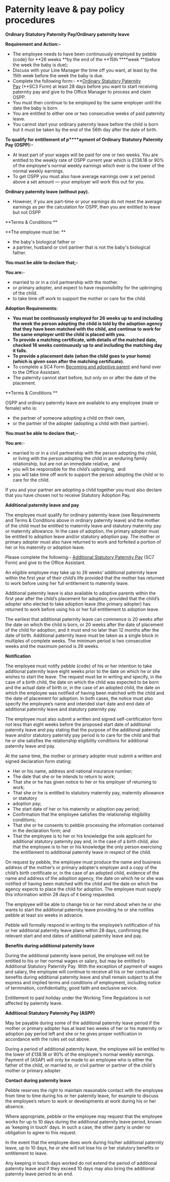 # Paternity leave & pay policy procedures

**Ordinary Statutory Paternity Pay/Ordinary paternity leave**

**Requirement and Action:-**

- The employee needs to have been continuously employed by pebble {code} for **26 weeks **by the end of the **15th ****week **(before the week the baby is due); 
- Discuss with your Line Manager the time off you want, at least by the 15th week before the week the baby is due. 
- Complete the following form:- **[Ordinary Statutory Paternity Pay](http://www.google.com/url?q=http%3A%2F%2Fwww.hmrc.gov.uk%2Fforms%2Fsc3.pdf&sa=D&sntz=1&usg=AFrqEzebuBg4QU8wNwUJBLeD0Zt1ojD3jQ) (**SC3 Form) at least 28 days before you want to start receiving paternity pay and give to the Office Manager to process and claim OSPP.
- You must then continue to be employed by the same employer until the date the baby is born. 
- You are entitled to either one or two consecutive weeks of paid paternity leave. 
- You cannot start your ordinary paternity leave before the child is born but it must be taken by the end of the 56th day after the date of birth.

**To qualify for entitlement of p****ayment of Ordinary Statutory Paternity Pay (OSPP):-**

- At least part of your wages will be paid for one or two weeks. You are entitled to the weekly rate of OSPP current year which is £138.18 or 90% of the employee's normal weekly earnings which ever is the lower of the normal weekly earnings. 
- To get OSPP you must also have average earnings over a set period above a set amount — your employer will work this out for you.

**Ordinary paternity leave (without pay).**

- However, if you are part-time or your earnings do not meet the average earnings as per the calculation for OSPP, then you are entitled to leave but not OSPP

**Terms & Conditions **

**The employee must be: **

- the baby's biological father or
- a partner, husband or civil partner that is not the baby's biological father.

**You must be able to declare that;-**

**You are:**-

- married to or in a civil partnership with the mother.
- or primary adopter, and expect to have responsibility for the upbringing of the child. 
- to take time off work to support the mother or care for the child.

**Adoption Requirements:**

- **You must be continuously employed for 26 weeks up to and including the week the person adopting the child is told by the adoption agency that they have been matched with the child, and continue to work for the same employer until the child is placed with you.**
- **To provide a matching certificate, with details of the matched date, checked 16 weeks continuously up to and including the matching day it falls.**
- **To provide a placement date (when the child goes to your home) (which is given soon after the matching certificate).**
- To complete a SC4 Form [Becoming and adoptive parent](http://www.google.com/url?q=http%3A%2F%2Fwww.hmrc.gov.uk%2Fforms%2Fsc4.pdf&sa=D&sntz=1&usg=AFrqEzeVhTLPOl9f1xWPcGqf_6-VzqFqiw) and hand over to the Office Assistant.
- The paternity cannot start before, but only on or after the date of the placement.  

**Terms & Conditions **

OSPP and ordinary paternity leave are available to any employee (male or female) who is:

- the partner of someone adopting a child on their own, 
- or the partner of the adopter (adopting a child with their partner). 

**You must be able to declare that;-**

**You are:**- 

- married to or in a civil partnership with the person adopting the child, or living with the person adopting the child in an enduring family relationship, but are not an immediate relative,  and 
- you will be responsible for the child’s upbringing,  and 
- you will take time off work to support the person adopting the child or to care for the child. 

If you and your partner are adopting a child together you must also declare that you have chosen not to receive Statutory Adoption Pay.

**Additional paternity leave and pay**

The employee must qualify for ordinary paternity leave (see Requirements and Terms & Conditions above in ordinary paternity leave) and the mother of the child must be entitled to maternity leave and statutory maternity pay or maternity allowance. In the case of adoption, the primary adopter must be entitled to adoption leave and/or statutory adoption pay. The mother or primary adopter must also have returned to work and forfeited a portion of her or his maternity or adoption leave. 

Please complete the following:- [Additional Statutory Paternity Pay](http://www.google.com/url?q=http%3A%2F%2Fwww.hmrc.gov.uk%2Fforms%2Fsc7.pdf&sa=D&sntz=1&usg=AFrqEzfwp_b97BfTKTHaR3xdzrDuRaK5jQ) (SC7 Form) and give to the Office Assistant.

An eligible employee may take up to 26 weeks’ additional paternity leave within the first year of their child’s life provided that the mother has returned to work before using her full entitlement to maternity leave.

Additional paternity leave is also available to adoptive parents within the first year after the child’s placement for adoption, provided that the child’s adopter who elected to take adoption leave (the primary adopter) has returned to work before using his or her full entitlement to adoption leave.

The earliest that additional paternity leave can commence is 20 weeks after the date on which the child is born, or 20 weeks after the date of placement of the child for adoption, and it must end no later than 12 months after the date of birth. Additional paternity leave must be taken as a single block in multiples of complete weeks. The minimum period is two consecutive weeks and the maximum period is 26 weeks.

**Notification**

The employee must notify pebble {code} of his or her intention to take additional paternity leave eight weeks prior to the date on which he or she wishes to start the leave. The request must be in writing and specify, in the case of a birth child, the date on which the child was expected to be born and the actual date of birth or, in the case of an adopted child, the date on which the employee was notified of having been matched with the child and the date of placement for adoption. In both cases, the notice must also specify the employee’s name and intended start date and end date of additional paternity leave and statutory paternity pay.

The employee must also submit a written and signed self-certification form not less than eight weeks before the proposed start date of additional paternity leave and pay stating that the purpose of the additional paternity leave and/or statutory paternity pay period is to care for the child and that he or she satisfies the relationship eligibility conditions for additional paternity leave and pay.

At the same time, the mother or primary adopter must submit a written and signed declaration form stating:

- Her or his name, address and national insurance number; 
- The date that she or he intends to return to work; 
- That she or he has given notice to her or his employer of returning to work; 
- That she or he is entitled to statutory maternity pay, maternity allowance or statutory
- adoption pay; 
- The start date of her or his maternity or adoption pay period; 
- Confirmation that the employee satisfies the relationship eligibility conditions; 
- That she or he consents to pebble processing the information contained in the declaration form; and 
- That the employee is to her or his knowledge the sole applicant for additional statutory paternity pay and, in the case of a birth child, also that the employee is to her or his knowledge the only person exercising the entitlement to additional paternity leave in respect of the child.

On request by pebble, the employee must produce the name and business address of the mother’s or primary adopter’s employer and a copy of the child’s birth certificate or, in the case of an adopted child, evidence of the name and address of the adoption agency, the date on which he or she was notified of having been matched with the child and the date on which the agency expects to place the child for adoption. The employee must supply this information within 28 days of it being requested.

The employee will be able to change his or her mind about when he or she wants to start the additional paternity leave providing he or she notifies pebble at least six weeks in advance.

Pebble will formally respond in writing to the employee’s notification of his or her additional paternity leave plans within 28 days, confirming the relevant start and end dates of additional paternity leave and pay.

**Benefits during additional paternity leave**

During the additional paternity leave period, the employee will not be entitled to his or her normal wages or salary, but may be entitled to Additional Statutory Paternity Pay. With the exception of payment of wages and salary, the employee will continue to receive all his or her contractual benefits during additional paternity leave and shall remain subject to all the express and implied terms and conditions of employment, including notice of termination, confidentiality, good faith and exclusive service.

Entitlement to paid holiday under the Working Time Regulations is not affected by paternity leave.

**Additional Statutory Paternity Pay (ASPP)**

May be payable during some of the additional paternity leave period if the mother or primary adopter has at least two weeks of her or his maternity or adoption pay period left and she or he gives proper notification in accordance with the rules set out above.

During a period of additional paternity leave, the employee will be entitled to the lower of £138.18 or 90% of the employee's normal weekly earnings. Payment of (ASAP) will only be made to an employee who is either the father of the child, or married to, or civil partner or partner of the child's mother or primary adopter.

**Contact during paternity leave**

Pebble reserves the right to maintain reasonable contact with the employee from time to time during his or her paternity leave, for example to discuss the employee’s return to work or developments at work during his or her absence.

Where appropriate, pebble or the employee may request that the employee works for up to 10 days during the additional paternity leave period, known as ‘keeping in touch’ days. In such a case, the other party is under no obligation to agree to this request.

In the event that the employee does work during his/her additional paternity leave, up to 10 days, he or she will not lose his or her statutory benefits or entitlement to leave.

Any keeping in touch days worked do not extend the period of additional paternity leave and if they exceed 10 days may also bring the additional paternity leave period to an end.
